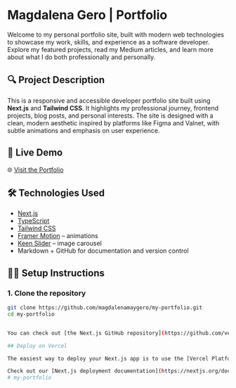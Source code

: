 # Magdalena Gero | Portfolio

Welcome to my personal portfolio site, built with modern web technologies to showcase my work, skills, and experience as a software developer. Explore my featured projects, read my Medium articles, and learn more about what I do both professionally and personally.

## 🔍 Project Description

This is a responsive and accessible developer portfolio site built using **Next.js** and **Tailwind CSS**. It highlights my professional journey, frontend projects, blog posts, and personal interests. The site is designed with a clean, modern aesthetic inspired by platforms like Figma and Valnet, with subtle animations and emphasis on user experience.

## 🚀 Live Demo

🌐 [Visit the Portfolio](https://your-live-site-link.com)

## 🛠️ Technologies Used

- [Next.js](https://nextjs.org/)
- [TypeScript](https://www.typescriptlang.org/)
- [Tailwind CSS](https://tailwindcss.com/)
- [Framer Motion](https://www.framer.com/motion/) – animations
- [Keen Slider](https://keen-slider.io/) – image carousel
- Markdown + GitHub for documentation and version control

## 🧑‍💻 Setup Instructions

### 1. Clone the repository

```bash
git clone https://github.com/magdalenamaygero/my-portfolio.git
cd my-portfolio


You can check out [the Next.js GitHub repository](https://github.com/vercel/next.js) - your feedback and contributions are welcome!

## Deploy on Vercel

The easiest way to deploy your Next.js app is to use the [Vercel Platform](https://vercel.com/new?utm_medium=default-template&filter=next.js&utm_source=create-next-app&utm_campaign=create-next-app-readme) from the creators of Next.js.

Check out our [Next.js deployment documentation](https://nextjs.org/docs/app/building-your-application/deploying) for more details.
# my-portfolio
